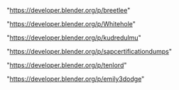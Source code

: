 "https://developer.blender.org/p/breetlee"

"https://developer.blender.org/p/Whitehole"

"https://developer.blender.org/p/kudredulmu"

"https://developer.blender.org/p/sapcertificationdumps"

"https://developer.blender.org/p/tenlord"

 
"https://developer.blender.org/p/emily3dodge"


 
